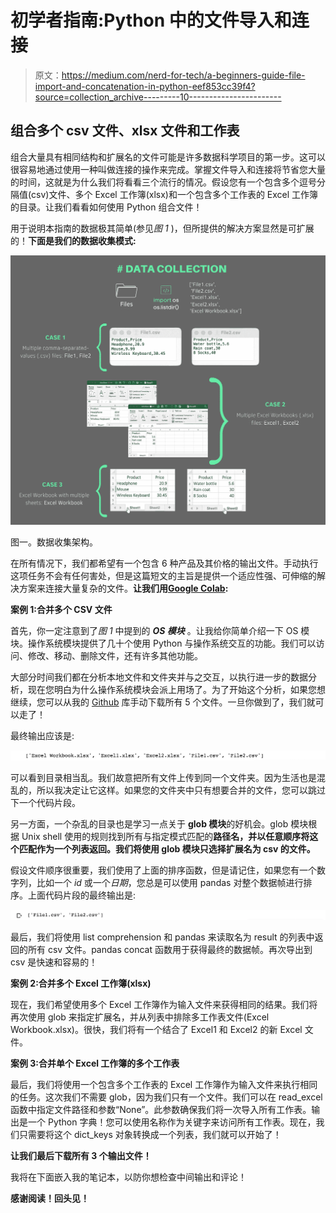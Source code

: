 # 初学者指南:Python 中的文件导入和连接

> 原文：<https://medium.com/nerd-for-tech/a-beginners-guide-file-import-and-concatenation-in-python-eef853cc39f4?source=collection_archive---------10----------------------->

## 组合多个 csv 文件、xlsx 文件和工作表

组合大量具有相同结构和扩展名的文件可能是许多数据科学项目的第一步。这可以很容易地通过使用一种叫做连接的操作来完成。掌握文件导入和连接将节省您大量的时间，这就是为什么我们将看看三个流行的情况。假设您有一个包含多个逗号分隔值(csv)文件、多个 Excel 工作簿(xlsx)和一个包含多个工作表的 Excel 工作簿的目录。让我们看看如何使用 Python 组合文件！

用于说明本指南的数据极其简单(参见*图 1* )，但所提供的解决方案显然是可扩展的！**下面是我们的数据收集模式:**

![](img/faf426c16470272020901810731ab08c.png)

图一。数据收集架构。

在所有情况下，我们都希望有一个包含 6 种产品及其价格的输出文件。手动执行这项任务不会有任何害处，但是这篇短文的主旨是提供一个适应性强、可伸缩的解决方案来连接大量复杂的文件。**让我们用**[**Google Colab**](https://www.geeksforgeeks.org/how-to-use-google-colab/)**:**

**案例 1:合并多个 CSV 文件**

首先，你一定注意到了*图 1* 中提到的 ***OS 模块*** 。让我给你简单介绍一下 OS 模块。操作系统模块提供了几十个使用 Python 与操作系统交互的功能。我们可以访问、修改、移动、删除文件，还有许多其他功能。

大部分时间我们都在分析本地文件和文件夹并与之交互，以执行进一步的数据分析，现在您明白为什么操作系统模块会派上用场了。为了开始这个分析，如果您想继续，您可以从我的 [Github](https://github.com/cristianefragata/study-projects/tree/main/medium-content/file%20import%20and%20concatenation) 库手动下载所有 5 个文件。一旦你做到了，我们就可以走了！

最终输出应该是:

![](img/55776a08034d6ae3c17205de78230c79.png)

可以看到目录相当乱。我们故意把所有文件上传到同一个文件夹。因为生活也是混乱的，所以我决定让它这样。如果您的文件夹中只有想要合并的文件，您可以跳过下一个代码片段。

另一方面，一个杂乱的目录也是学习一点关于 **glob 模块**的好机会。glob 模块根据 Unix shell 使用的规则找到所有与指定模式匹配的**路径名，并以任意顺序将这个匹配作为一个列表返回。我们将使用 glob 模块只选择扩展名为 csv 的文件。**

假设文件顺序很重要，我们使用了上面的排序函数，但是请记住，如果您有一个数字列，比如一个 *id* 或一个*日期*，您总是可以使用 pandas 对整个数据帧进行排序。上面代码片段的最终输出是:

![](img/9de0ae22136edfe3da45b2f7c6a149a0.png)

最后，我们将使用 list comprehension 和 pandas 来读取名为 result 的列表中返回的所有 csv 文件。pandas concat 函数用于获得最终的数据帧。再次导出到 csv 是快速和容易的！

**案例 2:合并多个 Excel 工作簿(xlsx)**

现在，我们希望使用多个 Excel 工作簿作为输入文件来获得相同的结果。我们将再次使用 glob 来指定扩展名，并从列表中排除多工作表文件(Excel Workbook.xlsx)。很快，我们将有一个结合了 Excel1 和 Excel2 的新 Excel 文件。

**案例 3:合并单个 Excel 工作簿的多个工作表**

最后，我们将使用一个包含多个工作表的 Excel 工作簿作为输入文件来执行相同的任务。这次我们不需要 glob，因为我们只有一个文件。我们可以在 read_excel 函数中指定文件路径和参数“None”。此参数确保我们将一次导入所有工作表。输出是一个 Python 字典！您可以使用名称作为关键字来访问所有工作表。现在，我们只需要将这个 dict_keys 对象转换成一个列表，我们就可以开始了！

**让我们最后下载所有 3 个输出文件！**

我将在下面嵌入我的笔记本，以防你想检查中间输出和评论！

**感谢阅读！回头见！**